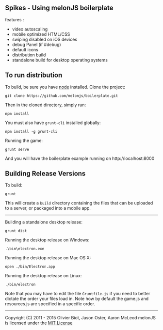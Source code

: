 Spikes - Using melonJS boilerplate
-------------------------------------------------------------------------------

features :
- video autoscaling
- mobile optimized HTML/CSS
- swiping disabled on iOS devices
- debug Panel (if #debug)
- default icons
- distribution build
- standalone build for desktop operating systems

## To run distribution

To build, be sure you have [node](http://nodejs.org) installed. Clone the project:

    git clone https://github.com/melonjs/boilerplate.git

Then in the cloned directory, simply run:

    npm install

You must also have `grunt-cli` installed globally:

    npm install -g grunt-cli

Running the game:

	grunt serve

And you will have the boilerplate example running on http://localhost:8000

## Building Release Versions

To build:

    grunt

This will create a `build` directory containing the files that can be uploaded to a server, or packaged into a mobile app.

----

Building a standalone desktop release:

    grunt dist

Running the desktop release on Windows:

    .\bin\electron.exe

Running the desktop release on Mac OS X:

    open ./bin/Electron.app

Running the desktop release on Linux:

    ./bin/electron

Note that you may have to edit the file `Gruntfile.js` if you need to better dictate the order your files load in. Note how by default the game.js and resources.js are specified in a specific order.

-------------------------------------------------------------------------------
Copyright (C) 2011 - 2015 Olivier Biot, Jason Oster, Aaron McLeod
melonJS is licensed under the [MIT License](http://www.opensource.org/licenses/mit-license.php)
